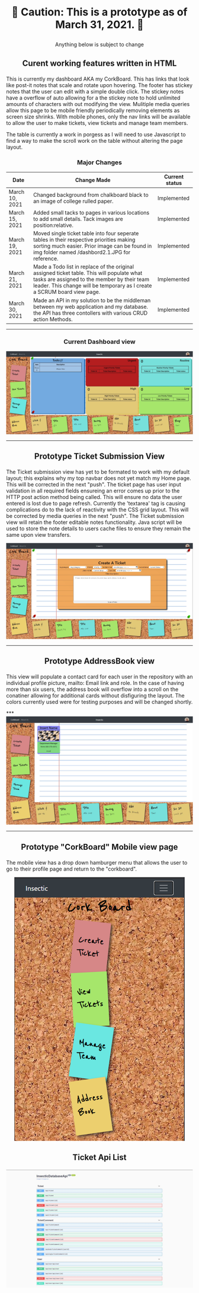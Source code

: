 # <p align="center" > :stop_sign: Caution: This is a prototype as of March 31, 2021. :stop_sign: </p>
<p align="center" > Anything below is subject to change</p>

## <p align="center" > Curent working features written in HTML </p>

<p> This is currently my dashboard AKA my CorkBoard. This has links that look like post-it notes that scale and rotate upon hovering. The footer has stickey notes that the user can 
  edit with a simple double click. The stickey notes have a overflow of auto allowing for a the stickey note to hold unlimited amounts of characters with out modifying the view. Mulitiple media queries allow this page to be mobile friendly periodically removing elements as screen size shrinks. With mobile phones, only the nav links will be available to allow the user to make tickets, view tickets and manage team members. </p> 
  <p> The table is currently a work in porgess as I will need to use Javascript to find a way to make the scroll work on the table without altering the page layout.</p>
  
 ###  <p align="center"> Major Changes </p> 
 |Date|Change Made|Current status|
 |----|-----------|--------------|
  |March 10, 2021| Changed background from chalkboard black to an image of college rulled paper. | Implemented|
  |March 15, 2021|Added small tacks to pages in various locations to add small details. Tack images are position:relative. | Implemented|
 |March 19, 2021| Moved single ticket table into four seperate tables in their respective priorities making sorting much easier. Prior image can be found in img folder named /dashbord2.1.JPG for reference.| Implemented|
 |March 21, 2021|Made a Todo list in replace of the original assigned ticket table. This will populate what tasks are assigned to the member by their team leader. This change will be temporary as I create a SCRUM board view page. | Implemented|
 |March 30, 2021|Made an API in my solution to be the middleman between my web application and my database. the API has three contollers with various CRUD action Methods.| Implemented|
  
  ***
  
###  <p align="center"> Current Dashboard view </p>
![](/img/dashboardV3.JPG)

***

 ##  <p align="center"> Prototype Ticket Submission View
  <p> The Ticket submission view has yet to be formated to work with my default layout; this explains why my top navbar does not yet match my Home page. This will be corrected in the next "push". The ticket page has user input validation in all required fields ensureing an error comes up prior to the HTTP post action method being called. This will ensure no data the user entered is lost due to page refresh. Currently the 'textarea' tag is causing complications do to the lack of reactivity with the CSS grid layout. This will be corrected by media queries in the next "push". The Ticket submission view will retain the footer editable notes functionality. Java script will be used to store the note details to users cache files to ensure they remain the same upon view transfers.  </p>
<p align="center">
  
  
![](/img/newTicketPage.JPG)

***
##  <p align="center"> Prototype AddressBook view
  <p> This view will populate a contact card for each user in the repository with an individual profile picture, mailto: Email link and role. In the case of having more than six users, the address book will overflow into a scroll on the conatiner allowing for additional cards without disfiguring the layout. The colors currently used were for testing purposes and will be changed shortly. </p>
***
<img src="/img/contact2.JPG">

***

##   <p align="center"> Prototype "CorkBoard" Mobile view page </p>
  <p> The mobile view has a drop down hamburger menu that allows the user to go to their profile page and return to the "corkboard". </p>
  
<p align="center">  
  <img src="/img/mobileview.png" />
</p>

##   <p align="center"> Ticket Api List </p>
<img src="/img/APIDiagram.JPG"/>

